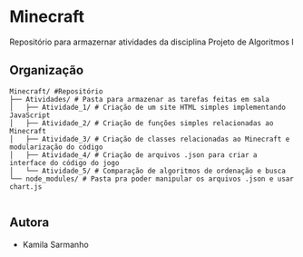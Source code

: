 # Minecraft

Repositório para armazernar atividades da disciplina Projeto de Algoritmos I

## Organização

``` 
Minecraft/ #Repositório
├── Atividades/ # Pasta para armazenar as tarefas feitas em sala
│   ├── Atividade_1/ # Criação de um site HTML simples implementando JavaScript
│   ├── Atividade_2/ # Criação de funções simples relacionadas ao Minecraft
│   ├── Atividade_3/ # Criação de classes relacionadas ao Minecraft e modularização do código
│   ├── Atividade_4/ # Criação de arquivos .json para criar a interface do código do jogo
│   └── Atividade_5/ # Comparação de algoritmos de ordenação e busca
└── node_modules/ # Pasta pra poder manipular os arquivos .json e usar chart.js
    
```

## Autora

- Kamila Sarmanho
